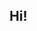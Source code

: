 ## Hi!

<!--
-🧑‍💻   Currently a (non-trad) student studying computer science 
- Interested in gaining knowledge in all things, especially coding/compsci, philosophy, and anthropology
- Hobbies are sports, gaming, and movies
- Currently getting a refresher on C++ and Git


-->
